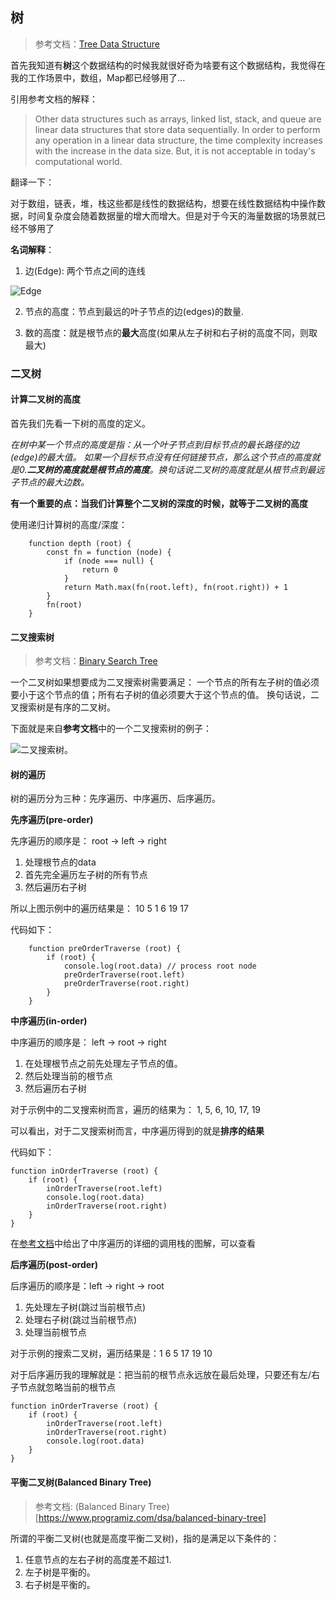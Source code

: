 ## 树

> 参考文档：[Tree Data Structure](https://www.programiz.com/dsa/trees)

首先我知道有**树**这个数据结构的时候我就很好奇为啥要有这个数据结构，我觉得在我的工作场景中，数组，Map都已经够用了...

引用参考文档的解释：

> Other data structures such as arrays, linked list, stack, and queue are linear data structures that store data sequentially. In order to perform any operation in a linear data structure, the time complexity increases with the increase in the data size. But, it is not acceptable in today's computational world.

翻译一下：

对于数组，链表，堆，栈这些都是线性的数据结构，想要在线性数据结构中操作数据，时间复杂度会随着数据量的增大而增大。但是对于今天的海量数据的场景就已经不够用了

**名词解释**：

1. 边(Edge): 两个节点之间的连线

![Edge](//cdn.programiz.com/sites/tutorial2program/files/nodes-edges_0.png)

2. 节点的高度：节点到最远的叶子节点的边(edges)的数量.

3. 数的高度：就是根节点的**最大**高度(如果从左子树和右子树的高度不同，则取最大)


### 二叉树

#### 计算二叉树的高度

首先我们先看一下树的高度的定义。

_在树中某一个节点的高度是指：从一个叶子节点到目标节点的最长路径的边(edge)的最大值。	如果一个目标节点没有任何链接节点，那么这个节点的高度就是0.**二叉树的高度就是根节点的高度**。换句话说二叉树的高度就是从根节点到最远子节点的最大边数。_

**有一个重要的点：当我们计算整个二叉树的深度的时候，就等于二叉树的高度**

使用递归计算树的高度/深度：

```JS
	function depth (root) {
		const fn = function (node) {
			if (node === null) {
				return 0
			}
			return Math.max(fn(root.left), fn(root.right)) + 1
		}
		fn(root)
	}
```

#### 二叉搜索树

> 参考文档：[Binary Search Tree](https://www.hackerearth.com/practice/data-structures/trees/binary-search-tree/tutorial/)

一个二叉树如果想要成为二叉搜索树需要满足：
一个节点的所有左子树的值必须要小于这个节点的值；所有右子树的值必须要大于这个节点的值。
换句话说，二叉搜索树是有序的二叉树。

下面就是来自**参考文档**中的一个二叉搜索树的例子：

![二叉搜索树](https://he-s3.s3.amazonaws.com/media/uploads/fe0eac0.png)。


#### 树的遍历

树的遍历分为三种：先序遍历、中序遍历、后序遍历。

**先序遍历(pre-order)**

先序遍历的顺序是： root -> left -> right

1. 处理根节点的data
2. 首先完全遍历左子树的所有节点
3. 然后遍历右子树

所以上图示例中的遍历结果是： 10 5 1 6 19 17

代码如下：

```JS
	function preOrderTraverse (root) {
		if (root) {
			console.log(root.data) // process root node
			preOrderTraverse(root.left)
			preOrderTraverse(root.right)
		}
	}
```

**中序遍历(in-order)**

中序遍历的顺序是： left -> root -> right

1. 在处理根节点之前先处理左子节点的值。
2. 然后处理当前的根节点
3. 然后遍历右子树

对于示例中的二叉搜索树而言，遍历的结果为： 1, 5, 6, 10, 17, 19

可以看出，对于二叉搜索树而言，中序遍历得到的就是**排序的结果**

代码如下：

```JS
function inOrderTraverse (root) {
	if (root) {
		inOrderTraverse(root.left)
		console.log(root.data)
		inOrderTraverse(root.right)
	}
}
```

在[参考文档](https://www.hackerearth.com/practice/data-structures/trees/binary-search-tree/tutorial/)中给出了中序遍历的详细的调用栈的图解，可以查看


**后序遍历(post-order)**

后序遍历的顺序是：left -> right -> root

1. 先处理左子树(跳过当前根节点)
2. 处理右子树(跳过当前根节点)
3. 处理当前根节点

对于示例的搜索二叉树，遍历结果是：1 6 5 17 19 10

对于后序遍历我的理解就是：把当前的根节点永远放在最后处理，只要还有左/右子节点就忽略当前的根节点

```JS
function inOrderTraverse (root) {
	if (root) {
		inOrderTraverse(root.left)
		inOrderTraverse(root.right)
		console.log(root.data)
	}
}
```

#### 平衡二叉树(Balanced Binary Tree)

> 参考文档: (Balanced Binary Tree)[https://www.programiz.com/dsa/balanced-binary-tree]

所谓的平衡二叉树(也就是高度平衡二叉树)，指的是满足以下条件的：
1. 任意节点的左右子树的高度差不超过1.
2. 左子树是平衡的。
3. 右子树是平衡的。




